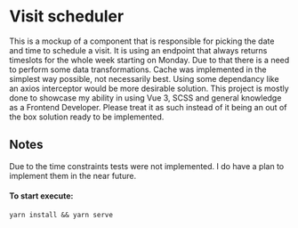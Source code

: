# Visit scheduler

This is a mockup of a component that is responsible for picking the date and time to schedule a visit.
It is using an endpoint that always returns timeslots for the whole week starting on Monday. Due to that there is a need to perform some data transformations.
Cache was implemented in the simplest way possible, not necessarily best. Using some dependancy like an axios interceptor would be more desirable solution.
This project is mostly done to showcase my ability in using Vue 3, SCSS and general knowledge as a Frontend Developer. Please treat it as such instead of it being an out of the box solution ready to be implemented.

## Notes

Due to the time constraints tests were not implemented. I do have a plan to implement them in the near future.

#### To start execute:

```
yarn install && yarn serve
```
